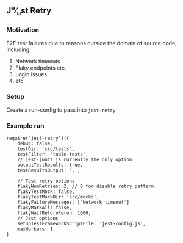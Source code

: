 ## J<sup>e</sup>&frasl;<sub>u</sub>st Retry

###  Motivation

E2E test failures due to reasons outside the domain of source code, including:

1) Network timeouts
1) Flaky endpoints etc.
1) Login issues
1) etc.

### Setup
Create a run-config to pass into `jest-retry`

### Example run
```
require('jest-retry')({
    debug: false,
    testDir: 'src/tests',
    testFilter: 'table-tests',
    // jest-junit is currently the only option
    outputTestResults: true,
    testResultsOutput: '.',
    
    // Test retry options
    flakyNumRetries: 2, // 0 for disable retry pattern
    flakyTestMock: false,
    flakyTestMockDir: 'src/mocks',
    flakyFailureMessages: ['Network timeout']
    flakyMarkAll: false,
    flakyWaitBeforeRerun: 1000,
    // Jest options
    setupTestFrameworkScriptFile: 'jest-config.js',
    maxWorkers: 1
}
```
